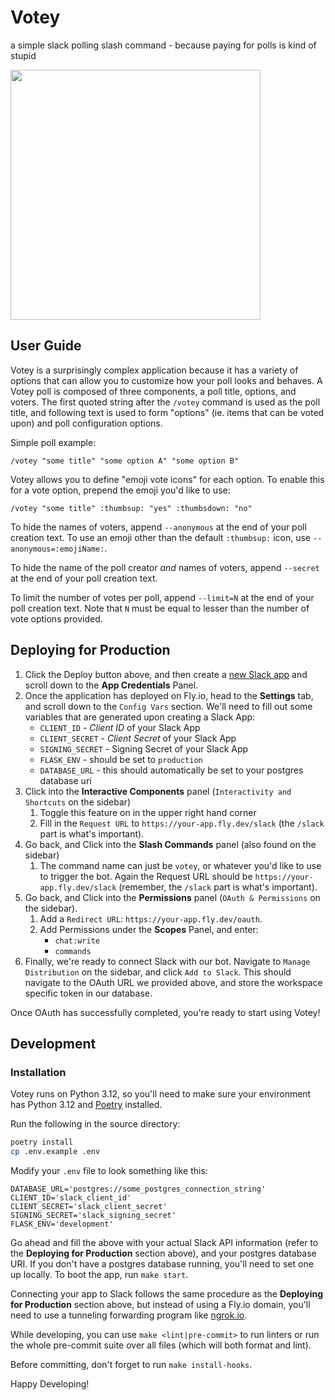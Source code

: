 # Votey

a simple slack polling slash command - because paying for polls is kind of stupid

<img src="https://user-images.githubusercontent.com/1365665/87252413-a9d07100-c427-11ea-9cc0-751902c99062.png" width="400px"/>

## User Guide
Votey is a surprisingly complex application because it has a variety of options that can allow you to customize how your poll looks and behaves. A Votey poll is composed of three components, a poll title, options, and voters. The first quoted string after the `/votey` command is used as the poll title, and following text is used to form "options" (ie. items that can be voted upon) and poll configuration options.

Simple poll example:

`/votey "some title" "some option A" "some option B"`

Votey allows you to define "emoji vote icons" for each option. To enable this for a vote option, prepend the emoji you'd like to use:

`/votey "some title" :thumbsup: "yes" :thumbsdown: "no"`

To hide the names of voters, append `--anonymous` at the end of your poll creation text. To use an emoji other than the default `:thumbsup:` icon, use `--anonymous=:emojiName:`.

To hide the name of the poll creator _and_ names of voters, append `--secret` at the end of your poll creation text.

To limit the number of votes per poll, append `--limit=N` at the end of your poll creation text. Note that `N` must be equal to lesser than the number of vote options provided.

## Deploying for Production

1. Click the Deploy button above, and then create a [new Slack app](https://api.slack.com/apps) and scroll down to the **App Credentials** Panel.
1. Once the application has deployed on Fly.io, head to the **Settings** tab, and scroll down to the `Config Vars` section. We'll need to fill out some variables that are generated upon creating a Slack App:
    - `CLIENT_ID` - _Client ID_ of your Slack App
    - `CLIENT_SECRET` - _Client Secret_ of your Slack App
    - `SIGNING_SECRET` - Signing Secret of your Slack App
    - `FLASK_ENV` - should be set to `production`
    - `DATABASE_URL` - this should automatically be set to your postgres database uri
1. Click into the **Interactive Components** panel (`Interactivity and Shortcuts` on the sidebar)
    1. Toggle this feature on in the upper right hand corner
    1. Fill in the `Request URL` to `https://your-app.fly.dev/slack` (the `/slack` part is what's important).
1. Go back, and Click into the **Slash Commands** panel (also found on the sidebar)
    1. The command name can just be `votey`, or whatever you'd like to use to trigger the bot. Again the Request URL should be `https://your-app.fly.dev/slack` (remember, the `/slack` part is what's important).
1. Go back, and Click into the **Permissions** panel (`OAuth & Permissions` on the sidebar).
    1. Add a `Redirect URL`: `https://your-app.fly.dev/oauth`.
    1. Add Permissions under the **Scopes** Panel, and enter:
        - `chat:write`
        - `commands`
1. Finally, we're ready to connect Slack with our bot. Navigate to `Manage Distribution` on the sidebar, and click `Add to Slack`. This should navigate to the OAuth URL we provided above, and store the workspace specific token in our database.

Once OAuth has successfully completed, you're ready to start using Votey!

## Development
### Installation
Votey runs on Python 3.12, so you'll need to make sure your environment has Python 3.12 and [Poetry](https://python-poetry.org/) installed.

Run the following in the source directory:

```bash
poetry install
cp .env.example .env
```

Modify your `.env` file to look something like this:

```
DATABASE_URL='postgres://some_postgres_connection_string'
CLIENT_ID='slack_client_id'
CLIENT_SECRET='slack_client_secret'
SIGNING_SECRET='slack_signing_secret'
FLASK_ENV='development'
```

Go ahead and fill the above with your actual Slack API information (refer to the **Deploying for Production** section above), and your postgres database URI. If you don't have a postgres database running, you'll need to set one up locally. To boot the app, run `make start`.

Connecting your app to Slack follows the same procedure as the **Deploying for Production** section above, but instead of using a Fly.io domain, you'll need to use a tunneling forwarding program like [ngrok.io](http://ngrok.io/).

While developing, you can use `make <lint|pre-commit>` to run linters or run the whole pre-commit suite over all files (which will both format and lint).

Before committing, don't forget to run `make install-hooks`.

Happy Developing!
